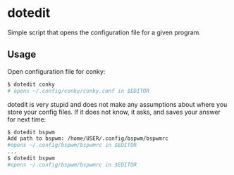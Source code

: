 # dotedit
Simple script that opens the configuration file for a given program.

## Usage

Open configuration file for conky:

```bash
$ dotedit conky
# opens ~/.config/conky/conky.conf in $EDITOR
```

dotedit is very stupid and does not make any assumptions about where you store your config files. If it does not know, it asks, and saves your answer for next time:

```bash
$ dotedit bspwm
Add path to bspwm: /home/USER/.config/bspwm/bspwmrc
#opens ~/.config/bspwm/bspwmrc in $EDITOR
...
$ dotedit bspwm
#opens ~/.config/bspwm/bspwmrc in $EDITOR
```
